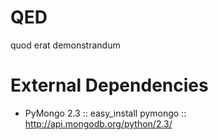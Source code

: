 QED
===

quod erat demonstrandum

External Dependencies
=====================
- PyMongo 2.3 :: easy_install pymongo :: http://api.mongodb.org/python/2.3/

